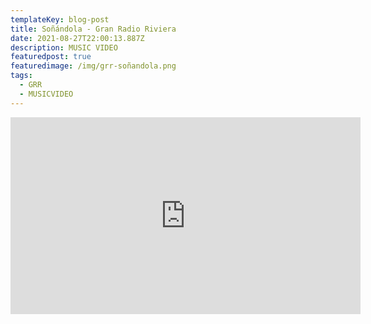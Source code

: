 ```yaml
---
templateKey: blog-post
title: Soñándola - Gran Radio Riviera
date: 2021-08-27T22:00:13.887Z
description: MUSIC VIDEO
featuredpost: true
featuredimage: /img/grr-soñandola.png
tags:
  - GRR
  - MUSICVIDEO
---
```

<iframe width="560" height="315" src="https://www.youtube.com/embed/4iE-3snxE5A" title="YouTube video player" frameborder="0" allow="accelerometer; autoplay; clipboard-write; encrypted-media; gyroscope; picture-in-picture" allowfullscreen></iframe>